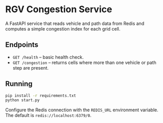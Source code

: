 # RGV Congestion Service

A FastAPI service that reads vehicle and path data from Redis and computes a simple congestion index for each grid cell.

## Endpoints

- `GET /health` – basic health check.
- `GET /congestion` – returns cells where more than one vehicle or path step are present.

## Running

```bash
pip install -r requirements.txt
python start.py
```

Configure the Redis connection with the `REDIS_URL` environment variable. The default is `redis://localhost:6379/0`.
